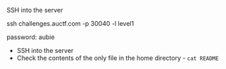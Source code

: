 SSH into the server

ssh challenges.auctf.com -p 30040 -l level1

password: aubie

* SSH into the server
* Check the contents of the only file in the home directory - `cat README`
